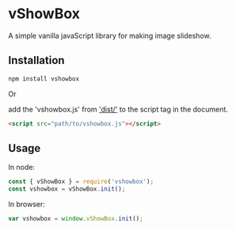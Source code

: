 # vShowBox

A simple vanilla javaScript library for making image slideshow.

## Installation

```bash
npm install vshowbox
```
Or

add the 'vshowbox.js' from ['dist/'](https://github.com/vipranarayan14/vshowbox/tree/master/dist) to the script tag in the document.

```html
<script src="path/to/vshowbox.js"></script>
```

## Usage

In node:

```js
const { vShowBox } = require('vshowbox');
const vshowbox = vShowBox.init();
```

In browser:

```js
var vshowbox = window.vShowBox.init();
```
